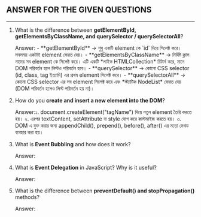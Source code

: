 <h2>ANSWER FOR THE GIVEN QUESTIONS</h2><hr>
<ol>
<li>What is the difference between <strong>getElementById, getElementsByClassName, and querySelector / querySelectorAll</strong>?</li>
  <p>Answer:
- **getElementById** → শুধু একটি element কে `id` দিয়ে সিলেক্ট করে। সবসময় একটাই element ফেরত দেয়।  
- **getElementsByClassName** → নির্দিষ্ট ক্লাস নামের সব element কে সিলেক্ট করে। এটি একটি *লাইভ HTMLCollection* রিটার্ন করে, মানে DOM পরিবর্তন হলে লিস্টও পরিবর্তন হবে।  
- **querySelector** → কোনো CSS selector (id, class, tag ইত্যাদি) এর প্রথম element সিলেক্ট করে।  
- **querySelectorAll** → কোনো CSS selector এর সব element সিলেক্ট করে এবং *স্ট্যাটিক NodeList* ফেরত দেয় (DOM পরিবর্তন হলেও লিস্ট পরিবর্তন হয় না)।  
  </p>
<li>How do you <strong>create and insert a new element into the DOM</strong>?</li>
    <p>Answer:১. document.createElement("tagName") দিয়ে নতুন element তৈরি করতে হয়।  
২. এরপর textContent, setAttribute বা style যোগ করে কাস্টমাইজ করতে হয়।  
৩. DOM এ যুক্ত করার জন্য appendChild(), prepend(), before(), after() এর মতো মেথড ব্যবহার করা হয়।</p>
<li>What is <strong>Event Bubbling</strong> and how does it work?</li>
    <p>Answer:</p>
<li>What is <strong>Event Delegation</strong> in JavaScript? Why is it useful?</li>
    <p>Answer:</p>
<li>What is the difference between <strong>preventDefault() and stopPropagation()</strong> methods?</li>
    <p>Answer:</p>
</ol>

